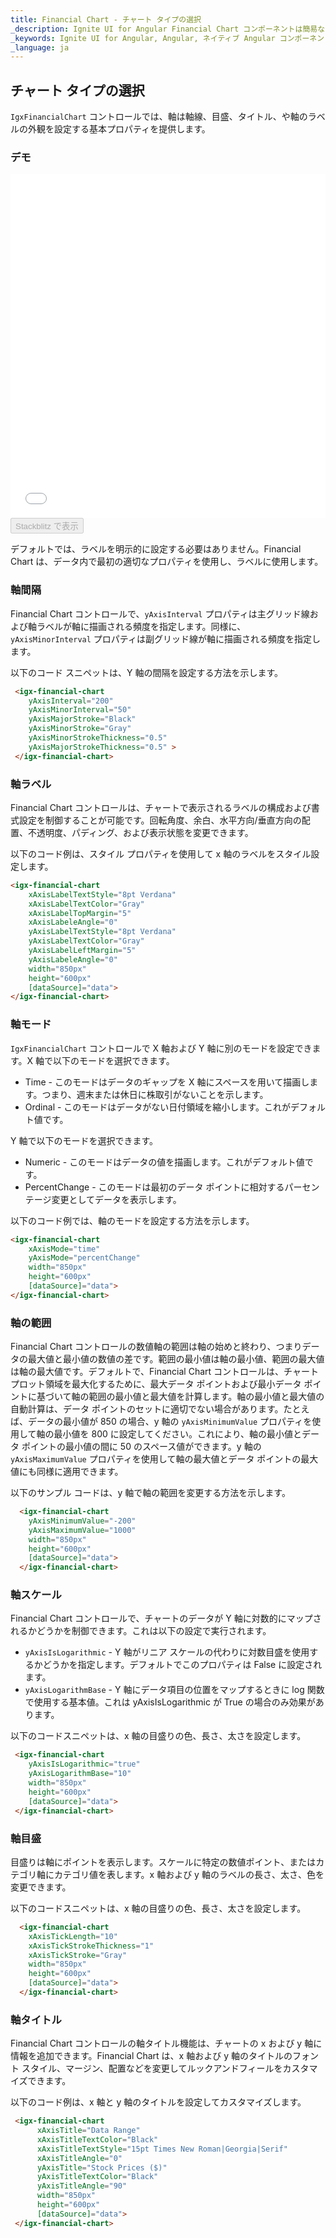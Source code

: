 ```yaml
---
title: Financial Chart - チャート タイプの選択
_description: Ignite UI for Angular Financial Chart コンポーネントは簡易な API を使用してファイナンシャル データを表示できます。ユーザーがデータにバインド後にチャートがデータの可視化オプションを複数提供します。
_keywords: Ignite UI for Angular, Angular, ネイティブ Angular コンポーネント スィート, ネイティブ Angular コントロール, ネイティブ Angular コンポーネント, ネイティブ Angular コンポーネント ライブラリ, Angular チャート, Angular チャート コントロール, Angular チャート例, Angular チャート コンポーネント, Angular Financial Chart
_language: ja
---
```


## チャート タイプの選択

`IgxFinancialChart` コントロールでは、軸は軸線、目盛、タイトル、や軸のラベルの外観を設定する基本プロパティを提供します。

### デモ

<div class="sample-container" style="height: 550px">
    <iframe id="financial-chart-axis-types-iframe" src='{environment:demosBaseUrl}/charts/financial-chart-axis-types' width="100%" height="100%" seamless frameBorder="0" onload="onSampleIframeContentLoaded(this);"></iframe>
</div>
<div>
    <button data-localize="stackblitz" disabled class="stackblitz-btn"   data-iframe-id="financial-chart-axis-types-iframe" data-demos-base-url="{environment:demosBaseUrl}">Stackblitz で表示
    </button>
</div>

<div class="divider--half"></div>

デフォルトでは、ラベルを明示的に設定する必要はありません。Financial Chart は、データ内で最初の適切なプロパティを使用し、ラベルに使用します。

### 軸間隔

Financial Chart コントロールで、`yAxisInterval` プロパティは主グリッド線および軸ラベルが軸に描画される頻度を指定します。同様に、`yAxisMinorInterval` プロパティは副グリッド線が軸に描画される頻度を指定します。

以下のコード スニペットは、Y 軸の間隔を設定する方法を示します。

```html
 <igx-financial-chart
    yAxisInterval="200"
    yAxisMinorInterval="50"
    yAxisMajorStroke="Black"
    yAxisMinorStroke="Gray"
    yAxisMinorStrokeThickness="0.5"
    yAxisMajorStrokeThickness="0.5" >
 </igx-financial-chart>
```

<div class="divider--half"></div>

### 軸ラベル

Financial Chart コントロールは、チャートで表示されるラベルの構成および書式設定を制御することが可能です。回転角度、余白、水平方向/垂直方向の配置、不透明度、パディング、および表示状態を変更できます。

以下のコード例は、スタイル プロパティを使用して x 軸のラベルをスタイル設定します。

```html
<igx-financial-chart
    xAxisLabelTextStyle="8pt Verdana"
    xAxisLabelTextColor="Gray"
    xAxisLabelTopMargin="5"
    xAxisLabeleAngle="0"
    yAxisLabelTextStyle="8pt Verdana"
    yAxisLabelTextColor="Gray"
    yAxisLabelLeftMargin="5"
    yAxisLabeleAngle="0"
    width="850px"
    height="600px"
    [dataSource]="data">
</igx-financial-chart>
```

<div class="divider--half"></div>

### 軸モード

`IgxFinancialChart` コントロールで X 軸および Y 軸に別のモードを設定できます。X 軸で以下のモードを選択できます。

-   Time - このモードはデータのギャップを X 軸にスペースを用いて描画します。つまり、週末または休日に株取引がないことを示します。
-   Ordinal - このモードはデータがない日付領域を縮小します。これがデフォルト値です。

Y 軸で以下のモードを選択できます。

-   Numeric - このモードはデータの値を描画します。これがデフォルト値です。
-   PercentChange - このモードは最初のデータ ポイントに相対するパーセンテージ変更としてデータを表示します。

以下のコード例では、軸のモードを設定する方法を示します。

```html
<igx-financial-chart
    xAxisMode="time"
    yAxisMode="percentChange"
    width="850px"
    height="600px"
	[dataSource]="data">
</igx-financial-chart>
```

<div class="divider--half"></div>

### 軸の範囲

Financial Chart コントロールの数値軸の範囲は軸の始めと終わり、つまりデータの最大値と最小値の数値の差です。範囲の最小値は軸の最小値、範囲の最大値は軸の最大値です。デフォルトで、Financial Chart コントロールは、チャート プロット領域を最大化するために、最大データ ポイントおよび最小データ ポイントに基づいて軸の範囲の最小値と最大値を計算します。軸の最小値と最大値の自動計算は、データ ポイントのセットに適切でない場合があります。たとえば、データの最小値が 850 の場合、y 軸の `yAxisMinimumValue` プロパティを使用して軸の最小値を 800 に設定してください。これにより、軸の最小値とデータ ポイントの最小値の間に 50 のスペース値ができます。y 軸の `yAxisMaximumValue` プロパティを使用して軸の最大値とデータ ポイントの最大値にも同様に適用できます。

以下のサンプル コードは、y 軸で軸の範囲を変更する方法を示します。

```html
  <igx-financial-chart
    yAxisMinimumValue="-200"
    yAxisMaximumValue="1000"
    width="850px"
    height="600px"
    [dataSource]="data">
  </igx-financial-chart>
```

 <div class="divider--half"></div>

### 軸スケール

Financial Chart コントロールで、チャートのデータが Y 軸に対数的にマップされるかどうかを制御できます。これは以下の設定で実行されます。

-   `yAxisIsLogarithmic` - Y 軸がリニア スケールの代わりに対数目盛を使用するかどうかを指定します。デフォルトでこのプロパティは False に設定されます。
-   `yAxisLogarithmBase` - Y 軸にデータ項目の位置をマップするときに log 関数で使用する基本値。これは yAxisIsLogarithmic が True の場合のみ効果があります。

以下のコードスニペットは、x 軸の目盛りの色、長さ、太さを設定します。

```html
 <igx-financial-chart
    yAxisIsLogarithmic="true"
    yAxisLogarithmBase="10"
    width="850px"
    height="600px"
    [dataSource]="data">
 </igx-financial-chart>
```

<div class="divider--half"></div>

### 軸目盛

目盛りは軸にポイントを表示します。スケールに特定の数値ポイント、またはカテゴリ軸にカテゴリ値を表します。x 軸および y 軸のラベルの長さ、太さ、色を変更できます。

以下のコードスニペットは、x 軸の目盛りの色、長さ、太さを設定します。

```html
  <igx-financial-chart
    xAxisTickLength="10"
    xAxisTickStrokeThickness="1"
    xAxisTickStroke="Gray"
    width="850px"
    height="600px"
    [dataSource]="data">
  </igx-financial-chart>
```

<div class="divider--half"></div>

### 軸タイトル

Financial Chart コントロールの軸タイトル機能は、チャートの x および y 軸に情報を追加できます。Financial Chart は、x 軸および y 軸のタイトルのフォント スタイル、マージン、配置などを変更してルックアンドフィールをカスタマイズできます。

以下のコード例は、x 軸と y 軸のタイトルを設定してカスタマイズします。

```html
 <igx-financial-chart
      xAxisTitle="Data Range"
      xAxisTitleTextColor="Black"
      xAxisTitleTextStyle="15pt Times New Roman|Georgia|Serif"
      xAxisTitleAngle="0"
      yAxisTitle="Stock Prices ($)"
      yAxisTitleTextColor="Black"
      yAxisTitleAngle="90"
      width="850px"
      height="600px"
	  [dataSource]="data">
 </igx-financial-chart>
```

<div class="divider--half"></div>

